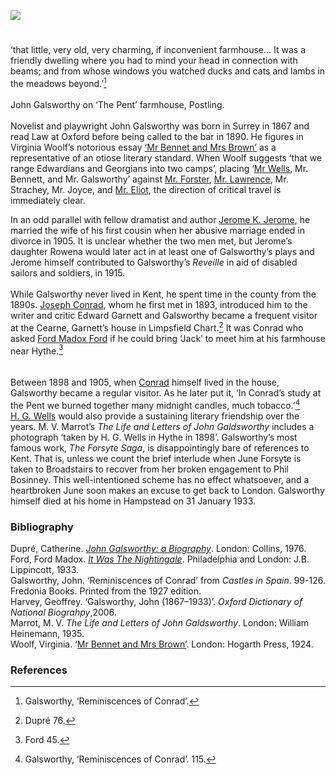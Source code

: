 <a href="https://www.kent-maps.online"><img src="https://kent-map.github.io/mdpress/juncture/ve-button.png"></a>
<param ve-config title="John Galsworthy 14 August 1867–1933" author="Professor Carolyn Oulton" layout="vtl" banner="https://raw.githubusercontent.com/kent-map/images/main/banners/19c.jpg">

#

‘that little, very old, very charming, if inconvenient farmhouse… It was a friendly dwelling where you had to mind your head in connection with beams; and from whose windows you watched ducks and cats and lambs in the meadows beyond.’[^ref1]   
<br>
John Galsworthy on ‘The Pent’ farmhouse, Postling.
<br><br>
Novelist and playwright John Galsworthy was born in Surrey in 1867 and read Law at Oxford before being called to the bar in 1890. He figures in Virginia Woolf’s notorious essay [‘Mr Bennet and Mrs Brown’](https://www.gutenberg.org/ebooks/63022) as a representative of an otiose literary standard. When Woolf suggests ‘that we range Edwardians and Georgians into two camps’, placing ‘[Mr Wells](20c/20c-wellshg-biography/), Mr. Bennett, and Mr. Galsworthy’ against [Mr. Forster](/20c/20c-forster-em-biography/), [Mr. Lawrence](/20c/20c-lawrence-biography/), Mr. Strachey, Mr. Joyce, and [Mr. Eliot](/20c/20c-eliot-biography/), the direction of critical travel is immediately clear.
<param ve-image url="https://upload.wikimedia.org/wikipedia/commons/4/4d/John_Galsworthy_2.jpg" label="John Galsworthy" attribution="1, Public domain, via Wikimedia Commons">

In an odd parallel with fellow dramatist and author [Jerome K. Jerome](/19c/19c-jerome-biography/), he married the wife of his first cousin when her abusive marriage ended in divorce in 1905. It is unclear whether the two men met, but Jerome’s daughter Rowena would later act in at least one of Galsworthy’s plays and Jerome himself contributed to Galsworthy’s _Reveille_ in aid of disabled sailors and soldiers, in 1915.
<br><br>
While Galsworthy never lived in Kent, he spent time in the county from the 1890s. [Joseph Conrad](/19c/19c-conrad-biography/), whom he first met in 1893, introduced him to the writer and critic Edward Garnett and Galsworthy became a frequent visitor at the Cearne, Garnett’s house in Limpsfield Chart.[^ref2]  It was Conrad who asked [Ford Madox Ford]() if he could bring ‘Jack’ to meet him at his farmhouse near Hythe.[^ref3]  
<br><br>
Between 1898 and 1905, when [Conrad]( /19c/19c-conrad-biography/) himself lived in the house, Galsworthy became a regular visitor. As he later put it, ‘In Conrad’s study at the Pent we burned together many midnight candles, much tobacco.’[^ref4]   
[H. G. Wells](20c/20c-wellshg-biography/) would also provide a sustaining literary friendship over the years. M. V. Marrot’s _The Life and Letters of John Galdsworthy_ includes a photograph ‘taken by H. G. Wells in Hythe in 1898’.
Galsworthy’s most famous work,  _The Forsyte Saga_, is disappointingly bare of references to Kent. That is, unless we count the brief interlude when June Forsyte is taken to Broadstairs to recover from her broken engagement to Phil Bosinney. This well-intentioned scheme has no effect whatsoever, and a heartbroken June soon makes an excuse to get back to London.
Galsworthy himself died at his home in Hampstead on 31 January 1933.


### Bibliography 
Dupré, Catherine. [_John Galsworthy: a Biography_]( https://archive.org/details/johngalsworthybi0000dupr/mode/2up). London: Collins, 1976.   
Ford, Ford Madox. [_It Was The Nightingale_](https://archive.org/details/itwasnightingale0000ford_i3y5/page/44/mode/2up). Philadelphia and London: J.B. Lippincott, 1933.   
Galsworthy, John. ‘Reminiscences of Conrad’ from _Castles in Spain_. 99-126. Fredonia Books. Printed from the 1927 edition.  
Harvey, Geoffrey. ‘Galsworthy, John (1867–1933)’. _Oxford Dictionary of National Biograhpy_,2006.   
Marrot, M. V. _The Life and Letters of John Galdsworthy_. London: William Heinemann, 1935.   
Woolf, Virginia. ‘[Mr Bennet and Mrs Brown’](https://www.gutenberg.org/ebooks/63022). London: Hogarth Press, 1924.   

### References

[^ref1]:  Galsworthy, ‘Reminiscences of Conrad’. 
[^ref2]:  Dupré 76.
[^ref3]:  Ford 45.
[^ref4]:  Galsworthy, ‘Reminiscences of Conrad’. 115.
